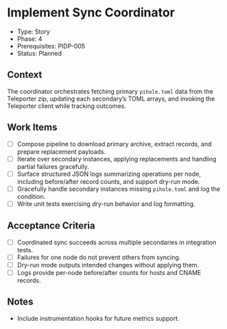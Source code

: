 # Implement Sync Coordinator
- Type: Story
- Phase: 4
- Prerequisites: PIDP-005
- Status: Planned

## Context
The coordinator orchestrates fetching primary `pihole.toml` data from the Teleporter zip, updating each secondary’s TOML arrays, and invoking the Teleporter client while tracking outcomes.

## Work Items
- [ ] Compose pipeline to download primary archive, extract records, and prepare replacement payloads.
- [ ] Iterate over secondary instances, applying replacements and handling partial failures gracefully.
- [ ] Surface structured JSON logs summarizing operations per node, including before/after record counts, and support dry-run mode.
- [ ] Gracefully handle secondary instances missing `pihole.toml` and log the condition.
- [ ] Write unit tests exercising dry-run behavior and log formatting.

## Acceptance Criteria
- [ ] Coordinated sync succeeds across multiple secondaries in integration tests.
- [ ] Failures for one node do not prevent others from syncing.
- [ ] Dry-run mode outputs intended changes without applying them.
- [ ] Logs provide per-node before/after counts for hosts and CNAME records.

## Notes
- Include instrumentation hooks for future metrics support.

